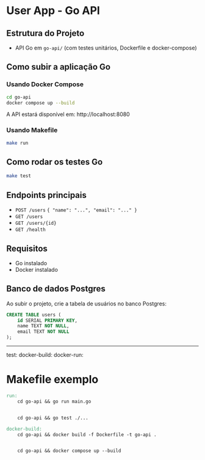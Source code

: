 # User App - Go API

## Estrutura do Projeto
- API Go em `go-api/` (com testes unitários, Dockerfile e docker-compose)

## Como subir a aplicação Go

### Usando Docker Compose
```bash
cd go-api
docker compose up --build
```
A API estará disponível em: http://localhost:8080

### Usando Makefile
```bash
make run
```

## Como rodar os testes Go
```bash
make test
```

## Endpoints principais
- `POST /users`  `{ "name": "...", "email": "..." }`
- `GET /users`
- `GET /users/{id}`
- `GET /health`


## Requisitos
- Go instalado
- Docker instalado

## Banco de dados Postgres
Ao subir o projeto, crie a tabela de usuários no banco Postgres:

```sql
CREATE TABLE users (
	id SERIAL PRIMARY KEY,
	name TEXT NOT NULL,
	email TEXT NOT NULL
);
```

---

test:
docker-build:
docker-run:
# Makefile exemplo

```makefile
run:
	cd go-api && go run main.go


	cd go-api && go test ./...

docker-build:
	cd go-api && docker build -f Dockerfile -t go-api .


	cd go-api && docker compose up --build
```

